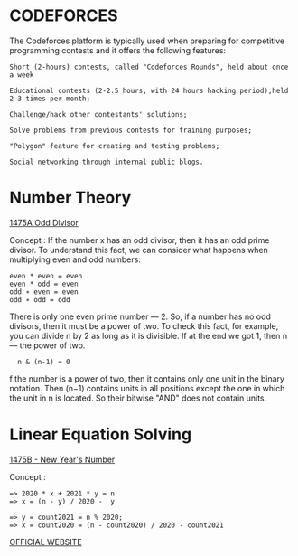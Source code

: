 # CODEFORCES
The Codeforces platform is typically used when preparing for competitive programming contests and it offers the following features:

    Short (2-hours) contests, called "Codeforces Rounds", held about once a week
    
    Educational contests (2-2.5 hours, with 24 hours hacking period),held 2-3 times per month;
    
    Challenge/hack other contestants' solutions;
    
    Solve problems from previous contests for training purposes;
    
    "Polygon" feature for creating and testing problems;
    
    Social networking through internal public blogs.
    
# Number Theory 

[1475A Odd Divisor](https://codeforces.com/contest/1475/problem/A) 

Concept :
If the number x has an odd divisor, then it has an odd prime divisor. To understand this fact, we can consider what happens when multiplying even and odd numbers:

    even * even = even
    even * odd = even
    odd ∗ even = even
    odd ∗ odd = odd
    
There is only one even prime number — 2. So, if a number has no odd divisors, then it must be a power of two. To check this fact, for example, you can divide n by 2 as long as it is divisible. If at the end we got 1, then n — the power of two.

      n & (n-1) = 0
f the number is a power of two, then it contains only one unit in the binary notation. Then (n−1) contains units in all positions except the one in which the unit in n is located. So their bitwise "AND" does not contain units.


# Linear Equation Solving 

[1475B - New Year's Number](https://codeforces.com/contest/1475/problem/B)

Concept : 

    => 2020 * x + 2021 * y = n
    => x = (n - y) / 2020 -  y
    
    => y = count2021 = n % 2020;
    => x = count2020 = (n - count2020) / 2020 - count2021
    





[OFFICIAL WEBSITE ](https://codeforces.com)
